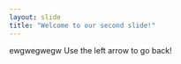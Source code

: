 ```yaml
---
layout: slide
title: "Welcome to our second slide!"
---
```

ewgwegwegw
Use the left arrow to go back!
